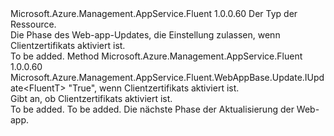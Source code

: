 <Type Name="IWithClientCertEnabled&lt;FluentT&gt;" FullName="Microsoft.Azure.Management.AppService.Fluent.WebAppBase.Update.IWithClientCertEnabled&lt;FluentT&gt;">
  <TypeSignature Language="C#" Value="public interface IWithClientCertEnabled&lt;FluentT&gt;" />
  <TypeSignature Language="ILAsm" Value=".class public interface auto ansi abstract IWithClientCertEnabled`1&lt;FluentT&gt;" />
  <TypeSignature Language="DocId" Value="T:Microsoft.Azure.Management.AppService.Fluent.WebAppBase.Update.IWithClientCertEnabled`1" />
  <TypeSignature Language="VB.NET" Value="Public Interface IWithClientCertEnabled(Of FluentT)" />
  <TypeSignature Language="F#" Value="type IWithClientCertEnabled&lt;'FluentT&gt; = interface" />
  <AssemblyInfo>
    <AssemblyName>Microsoft.Azure.Management.AppService.Fluent</AssemblyName>
    <AssemblyVersion>1.0.0.60</AssemblyVersion>
  </AssemblyInfo>
  <TypeParameters>
    <TypeParameter Name="FluentT" />
  </TypeParameters>
  <Interfaces />
  <Docs>
    <typeparam name="FluentT">Der Typ der Ressource.</typeparam>
    <summary>
            Die Phase des Web-app-Updates, die Einstellung zulassen, wenn Clientzertifikats aktiviert ist.
            </summary>
    <remarks>To be added.</remarks>
  </Docs>
  <Members>
    <Member MemberName="WithClientCertEnabled">
      <MemberSignature Language="C#" Value="public Microsoft.Azure.Management.AppService.Fluent.WebAppBase.Update.IUpdate&lt;FluentT&gt; WithClientCertEnabled (bool enabled);" />
      <MemberSignature Language="ILAsm" Value=".method public hidebysig newslot virtual instance class Microsoft.Azure.Management.AppService.Fluent.WebAppBase.Update.IUpdate`1&lt;!FluentT&gt; WithClientCertEnabled(bool enabled) cil managed" />
      <MemberSignature Language="DocId" Value="M:Microsoft.Azure.Management.AppService.Fluent.WebAppBase.Update.IWithClientCertEnabled`1.WithClientCertEnabled(System.Boolean)" />
      <MemberSignature Language="VB.NET" Value="Public Function WithClientCertEnabled (enabled As Boolean) As IUpdate(Of FluentT)" />
      <MemberSignature Language="F#" Value="abstract member WithClientCertEnabled : bool -&gt; Microsoft.Azure.Management.AppService.Fluent.WebAppBase.Update.IUpdate&lt;'FluentT&gt;" Usage="iWithClientCertEnabled.WithClientCertEnabled enabled" />
      <MemberType>Method</MemberType>
      <AssemblyInfo>
        <AssemblyName>Microsoft.Azure.Management.AppService.Fluent</AssemblyName>
        <AssemblyVersion>1.0.0.60</AssemblyVersion>
      </AssemblyInfo>
      <ReturnValue>
        <ReturnType>Microsoft.Azure.Management.AppService.Fluent.WebAppBase.Update.IUpdate&lt;FluentT&gt;</ReturnType>
      </ReturnValue>
      <Parameters>
        <Parameter Name="enabled" Type="System.Boolean" />
      </Parameters>
      <Docs>
        <param name="enabled">"True", wenn Clientzertifikats aktiviert ist.</param>
        <summary>
            Gibt an, ob Clientzertifikats aktiviert ist.
            </summary>
        <returns>To be added.</returns>
        <remarks>To be added.</remarks>
        <return>Die nächste Phase der Aktualisierung der Web-app.</return>
      </Docs>
    </Member>
  </Members>
</Type>